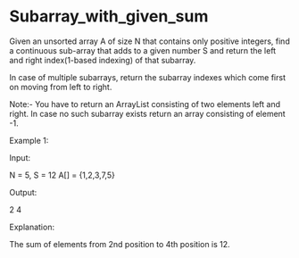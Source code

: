 # Subarray_with_given_sum

Given an unsorted array A of size N that contains only positive integers, find a continuous sub-array that adds to a given number S and return the left and right index(1-based indexing) of that subarray.

In case of multiple subarrays, return the subarray indexes which come first on moving from left to right.

Note:- You have to return an ArrayList consisting of two elements left and right. In case no such subarray exists return an array consisting of element -1.

Example 1:

Input:

N = 5, S = 12
A[] = {1,2,3,7,5}

Output: 

2 4

Explanation: 

The sum of elements from 2nd position to 4th position is 12.
